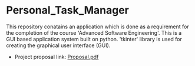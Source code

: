 # Personal_Task_Manager
This repository conatains an application which is done as a requirement for the completion of the course 'Advanced Software Engineering'. This is a GUI based application system built on python. 'tkinter' library is used for creating the graphical user interface (GUI).
- Project proposal link:  [Proposal.pdf](https://github.com/Sheuly/Personal_Task_Manager/blob/main/Project_Proposal.pdf)
